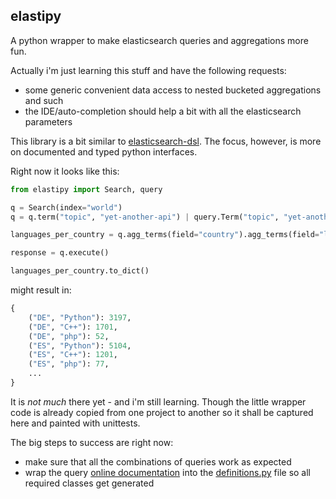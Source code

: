 ## elastipy

A python wrapper to make elasticsearch queries and aggregations more fun.

Actually i'm just learning this stuff and have the following requests:
- some generic convenient data access to nested bucketed aggregations and such
- the IDE/auto-completion should help a bit with all the elasticsearch parameters

This library is a bit similar to [elasticsearch-dsl](https://github.com/elastic/elasticsearch-dsl-py).
The focus, however, is more on documented and typed python interfaces.

Right now it looks like this:
```python
from elastipy import Search, query

q = Search(index="world")
q = q.term("topic", "yet-another-api") | query.Term("topic", "yet-another-operator-overload")

languages_per_country = q.agg_terms(field="country").agg_terms(field="language")

response = q.execute()

languages_per_country.to_dict()
```
might result in:
```python
{
    ("DE", "Python"): 3197,
    ("DE", "C++"): 1701,
    ("DE", "php"): 52,
    ("ES", "Python"): 5104,
    ("ES", "C++"): 1201,
    ("ES", "php"): 77,
    ...
}
```

It is *not much* there yet - and i'm still learning. Though the little wrapper code is already copied from 
one project to another so it shall be captured here and painted with unittests.

The big steps to success are right now:
  - make sure that all the combinations of queries work as expected
  - wrap the query [online documentation](https://www.elastic.co/guide/en/elasticsearch/reference/current/query-dsl.html)
into the [definitions.py](elastipy/query/definitions.py) file so all required classes get generated 
  